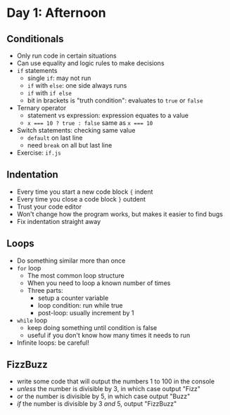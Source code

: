 # Day 1: Afternoon

## Conditionals

- Only run code in certain situations
- Can use equality and logic rules to make decisions
- `if` statements
    - single `if`: may not run
    - `if` with `else`: one side always runs
    - `if` with `if else`
    - bit in brackets is "truth condition": evaluates to `true` or `false`
- Ternary operator
    - statement vs expression: expression equates to a value
    - `x === 10 ? true : false` same as `x === 10`
- Switch statements: checking same value
    - `default` on last line
    - need `break` on all but last line
- Exercise: `if.js`


## Indentation

- Every time you start a new code block `{` indent
- Every time you close a code block `}` outdent
- Trust your code editor
- Won't change how the program works, but makes it easier to find bugs
- Fix indentation straight away


## Loops

- Do something similar more than once
- `for` loop
    - The most common loop structure
    - When you need to loop a known number of times
    - Three parts:
        - setup a counter variable
        - loop condition: run while true
        - post-loop: usually increment by 1
- `while` loop
    - keep doing something until condition is false
    - useful if you don't know how many times it needs to run
- Infinite loops: be careful!


## FizzBuzz

- write some code that will output the numbers 1 to 100 in the console
- *unless* the number is divisible by 3, in which case output "Fizz"
- *or* the number is divisible by 5, in which case output "Buzz"
- *if* the number is divisible by 3 *and* 5, output "FizzBuzz"
